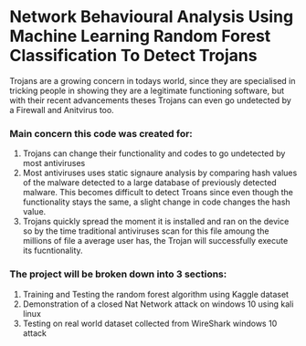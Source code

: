 # Network Behavioural Analysis Using Machine Learning Random Forest Classification To Detect Trojans

Trojans are a growing concern in todays world, since they are specialised in tricking people in showing they are a legitimate functioning software, but with their recent advancements theses Trojans can even go undetected by a Firewall and Anitvirus too.

### Main concern this code was created for: 
1) Trojans can change their functionality and codes to go undetected by most antiviruses
2) Most antiviruses uses static signaure analysis by comparing hash values of the malware detected to a large database of previously detected malware. This becomes difficult to detect Troans since even though the functionality stays the same, a slight change in code changes the hash value.
3) Trojans quickly spread the moment it is installed and ran on the device so by the time traditional antiviruses scan for this file amoung the millions of file a average user has, the Trojan will successfully execute its fucntionality.

### The project will be broken down into 3 sections:
1) Training and Testing the random forest algorithm using Kaggle dataset
2) Demonstration of a closed Nat Network attack on windows 10 using kali linux
3) Testing on real world dataset collected from WireShark windows 10 attack 
